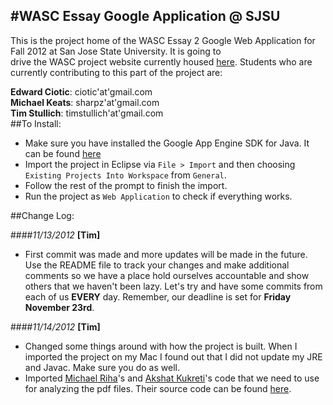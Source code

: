 #WASC Essay Google Application @ SJSU
-
This is the project home of the WASC Essay 2 Google Web Application for Fall 2012 at San Jose State University. It is going to  
drive the WASC project website currently housed [here](http://dev.sjsu.edu/wascproj/). Students who are currently contributing to this part of the project are:  

**Edward Ciotic**: ciotic'at'gmail.com  
**Michael Keats**: sharpz'at'gmail.com  
**Tim Stullich**: timstullich'at'gmail.com  
##To Install:

* Make sure you have installed the Google App Engine SDK for Java. It can be found [here](https://developers.google.com/appengine/downloads#Google_App_Engine_SDK_for_Java)
* Import the project in Eclipse via `File > Import` and then choosing `Existing Projects Into Workspace` from `General`.  
* Follow the rest of the prompt to finish the import.  
* Run the project as `Web Application` to check if everything works.  

##Change Log:

####_11/13/2012_
**[Tim]** 
* First commit was made and more updates will be made in the future. Use the README file to track your changes and make additional comments so we have a place
hold ourselves accountable and show others that we haven't been lazy. Let's try and have some commits from each of us **EVERY** day. Remember, our deadline is set for **Friday November 23rd**.

####_11/14/2012_
**[Tim]** 
* Changed some things around with how the project is built. When I imported the project on my Mac I found out that I did not update my
JRE and Javac. Make sure you do as well.
* Imported [Michael Riha](https://github.com/michaelriha)'s and [Akshat Kukreti](https://github.com/akshatk)'s code that we need to use for analyzing the pdf files. Their source code can be found [here](https://github.com/michaelriha/WASC-Essay).